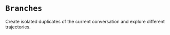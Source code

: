 # `Branches`

Create isolated duplicates of the current conversation and explore different
trajectories.
